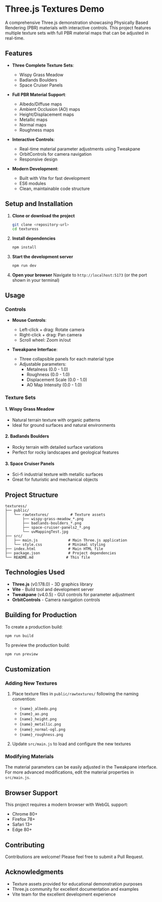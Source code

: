 # Three.js Textures Demo

A comprehensive Three.js demonstration showcasing Physically Based Rendering (PBR) materials with interactive controls. This project features multiple texture sets with full PBR material maps that can be adjusted in real-time.

## Features

- **Three Complete Texture Sets**:
  - Wispy Grass Meadow
  - Badlands Boulders  
  - Space Cruiser Panels

- **Full PBR Material Support**:
  - Albedo/Diffuse maps
  - Ambient Occlusion (AO) maps
  - Height/Displacement maps
  - Metallic maps
  - Normal maps
  - Roughness maps

- **Interactive Controls**:
  - Real-time material parameter adjustments using Tweakpane
  - OrbitControls for camera navigation
  - Responsive design

- **Modern Development**:
  - Built with Vite for fast development
  - ES6 modules
  - Clean, maintainable code structure

## Setup and Installation

1. **Clone or download the project**
   ```bash
   git clone <repository-url>
   cd texturess
   ```

2. **Install dependencies**
   ```bash
   npm install
   ```

3. **Start the development server**
   ```bash
   npm run dev
   ```

4. **Open your browser**
   Navigate to `http://localhost:5173` (or the port shown in your terminal)

## Usage

### Controls

- **Mouse Controls**:
  - Left-click + drag: Rotate camera
  - Right-click + drag: Pan camera  
  - Scroll wheel: Zoom in/out

- **Tweakpane Interface**:
  - Three collapsible panels for each material type
  - Adjustable parameters:
    - Metalness (0.0 - 1.0)
    - Roughness (0.0 - 1.0)
    - Displacement Scale (0.0 - 1.0)
    - AO Map Intensity (0.0 - 1.0)

### Texture Sets

#### 1. Wispy Grass Meadow
- Natural terrain texture with organic patterns
- Ideal for ground surfaces and natural environments

#### 2. Badlands Boulders  
- Rocky terrain with detailed surface variations
- Perfect for rocky landscapes and geological features

#### 3. Space Cruiser Panels
- Sci-fi industrial texture with metallic surfaces
- Great for futuristic and mechanical objects

## Project Structure

```
texturess/
├── public/
│   └── rawtextures/          # Texture assets
│       ├── wispy-grass-meadow_*.png
│       ├── badlands-boulders_*.png
│       ├── space-cruiser-panels2_*.png
│       └── uvMappingTest.jpg
├── src/
│   ├── main.js              # Main Three.js application
│   └── style.css            # Minimal styling
├── index.html               # Main HTML file
├── package.json             # Project dependencies
└── README.md               # This file
```

## Technologies Used

- **Three.js** (v0.178.0) - 3D graphics library
- **Vite** - Build tool and development server
- **Tweakpane** (v4.0.5) - GUI controls for parameter adjustment
- **OrbitControls** - Camera navigation controls

## Building for Production

To create a production build:

```bash
npm run build
```

To preview the production build:

```bash
npm run preview
```

## Customization

### Adding New Textures

1. Place texture files in `public/rawtextures/` following the naming convention:
   - `{name}_albedo.png`
   - `{name}_ao.png`
   - `{name}_height.png`
   - `{name}_metallic.png`
   - `{name}_normal-ogl.png`
   - `{name}_roughness.png`

2. Update `src/main.js` to load and configure the new textures

### Modifying Materials

The material parameters can be easily adjusted in the Tweakpane interface. For more advanced modifications, edit the material properties in `src/main.js`.

## Browser Support

This project requires a modern browser with WebGL support:
- Chrome 80+
- Firefox 78+
- Safari 13+
- Edge 80+



## Contributing

Contributions are welcome! Please feel free to submit a Pull Request.

## Acknowledgments

- Texture assets provided for educational demonstration purposes
- Three.js community for excellent documentation and examples
- Vite team for the excellent development experience
